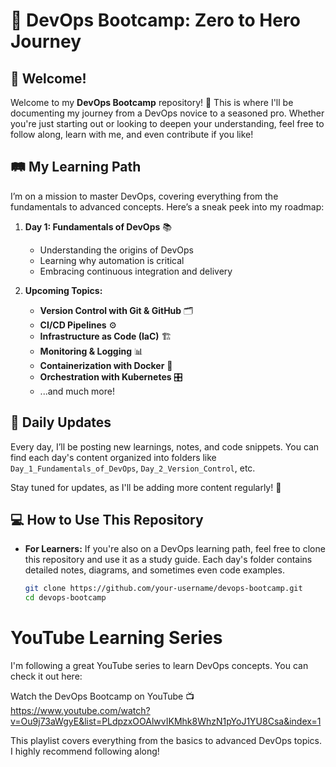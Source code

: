 # 🚀 DevOps Bootcamp: Zero to Hero Journey

## 👋 Welcome!

Welcome to my **DevOps Bootcamp** repository! 🎉 This is where I'll be documenting my journey from a DevOps novice to a seasoned pro. Whether you're just starting out or looking to deepen your understanding, feel free to follow along, learn with me, and even contribute if you like!

## 🛤️ My Learning Path

I’m on a mission to master DevOps, covering everything from the fundamentals to advanced concepts. Here’s a sneak peek into my roadmap:

1. **Day 1: Fundamentals of DevOps** 📚
   - Understanding the origins of DevOps
   - Learning why automation is critical
   - Embracing continuous integration and delivery

2. **Upcoming Topics:**
   - **Version Control with Git & GitHub** 🗂️
   - **CI/CD Pipelines** ⚙️
   - **Infrastructure as Code (IaC)** 🏗️
   - **Monitoring & Logging** 📊
   - **Containerization with Docker** 🐳
   - **Orchestration with Kubernetes** 🎛️
   - ...and much more!

## 📅 Daily Updates

Every day, I’ll be posting new learnings, notes, and code snippets. You can find each day's content organized into folders like `Day_1_Fundamentals_of_DevOps`, `Day_2_Version_Control`, etc.

Stay tuned for updates, as I'll be adding more content regularly! 🔄

## 💻 How to Use This Repository

- **For Learners:** If you're also on a DevOps learning path, feel free to clone this repository and use it as a study guide. Each day's folder contains detailed notes, diagrams, and sometimes even code examples.
  
  ```bash
  git clone https://github.com/your-username/devops-bootcamp.git
  cd devops-bootcamp
# YouTube Learning Series
I'm following a great YouTube series to learn DevOps concepts. You can check it out here:

Watch the DevOps Bootcamp on YouTube 📺
https://www.youtube.com/watch?v=Ou9j73aWgyE&list=PLdpzxOOAlwvIKMhk8WhzN1pYoJ1YU8Csa&index=1

This playlist covers everything from the basics to advanced DevOps topics. I highly recommend following along!
